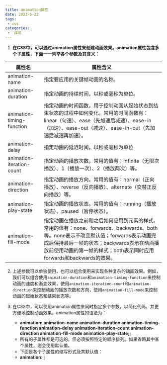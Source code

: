 ```yaml
---
title: animation属性
date: 2023-5-22
tags:
 - css
categories:
 -  踩坑
---  
```


1. **在CSS中，可以通过animation属性来创建动画效果。animation属性包含多个子属性，下面一一列举各个参数及其含义：**

| 属性名    | 属性含义                      |
| ------- | --------------------------- |
| animation-name    | 指定要应用的关键帧动画的名称。 |
| animation-duration    | 指定动画的持续时间，以秒或毫秒为单位。   |
| animation-timing-function    | 指定动画的时间函数，用于控制动画从起始状态到结束状态的过程中如何变化。常用的时间函数有：linear（匀速）、ease（先加速后减速）、ease-in（加速）、ease-out（减速）、ease-in-out（先加速后减速再加速）。    |
| animation-delay      | 指定动画的延迟时间，以秒或毫秒为单位    |
| animation-iteration-count      | 指定动画的播放次数。常用的值有：infinite（无限次播放）、1（播放一次）、2（播放两次）等。    |
| animation-direction     | 指定动画的播放方向。常用的值有：normal（正向播放）、reverse（反向播放）、alternate（交替正反向播放）等。      |
| animation-play-state | 指定动画的播放状态。常用的值有：running（播放状态）、paused（暂停状态）。      |
| animation-fill-mode | 指定动画在播放之前和之后如何应用到元素的样式。常用的值有：none、forwards、backwards、both等。none表示不改变默认值；forwards表示动画完成后保持最后一帧的状态；backwards表示在动画播放前使用动画的第一帧的样式；both表示同时应用forwards和backwards的效果。       |

2. 上述参数可以单独使用，也可以组合使用来实现各种复杂的动画效果。例如，我们可以组合使用`animation-duration`和`animation-timing-function`来控制动画的速度和渐变效果，使用`animation-iteration-count`和`animation-direction`来控制动画的播放次数和方向，使用`animation-fill-mode`来控制动画的起始状态和结束状态等。

3. 在CSS中，可以使用animation属性来同时指定多个参数，以简化代码，并更方便地控制动画效果。animation属性的语法为：
    + **animation: animation-name animation-duration animation-timing-function animation-delay animation-iteration-count animation-direction animation-fill-mode animation-play-state;;**   
    + 所有的子属性都是可选的，但必须按照特定的顺序排列。如果省略其中某个属性，则会使用默认值。
    + 下面是各个子属性的缩写形式及其默认值：
    + **animation: <animation-name> <animation-duration> <animation-timing-function> <animation-delay> <animation-iteration-count> <animation-direction> <animation-fill-mode> <animation-play-state>;**